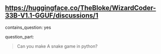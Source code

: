 ## https://huggingface.co/TheBloke/WizardCoder-33B-V1.1-GGUF/discussions/1

contains_question: yes

question_part: 
> Can you make A snake game in python?
